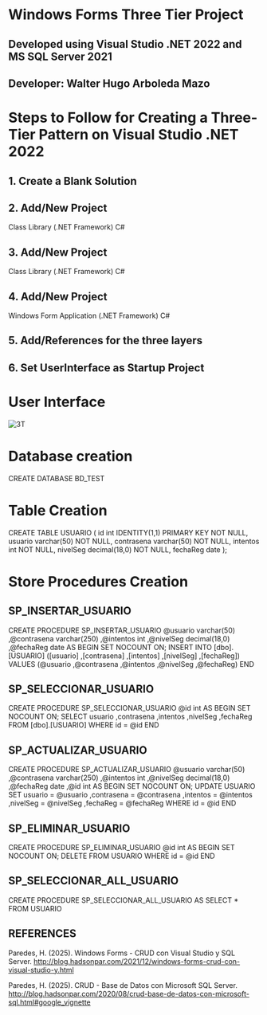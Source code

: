 # Windows Forms Three Tier Project
## Developed using Visual Studio .NET 2022 and MS SQL Server 2021
## Developer: Walter Hugo Arboleda Mazo

# Steps to Follow for Creating a Three-Tier Pattern on Visual Studio .NET 2022
## 1. Create a Blank Solution

## 2. Add/New Project
Class Library (.NET Framework) C#

## 3. Add/New Project
Class Library (.NET Framework) C#

## 4. Add/New Project
Windows Form Application (.NET Framework) C#

## 5. Add/References for the three layers

## 6. Set UserInterface as Startup Project


# User Interface
![3T](https://github.com/user-attachments/assets/8f409a9b-cca1-4ba0-bffb-3277e544e6e1)

# Database creation
CREATE DATABASE BD_TEST

# Table Creation
CREATE TABLE USUARIO (
    id int IDENTITY(1,1) PRIMARY KEY  NOT NULL,
    usuario varchar(50) NOT NULL,
    contrasena varchar(50)  NOT NULL,
    intentos int NOT NULL,
    nivelSeg decimal(18,0) NOT NULL,
    fechaReg date
    );

# Store Procedures Creation
## SP_INSERTAR_USUARIO
CREATE PROCEDURE SP_INSERTAR_USUARIO
 @usuario varchar(50)
,@contrasena varchar(250)
,@intentos int
,@nivelSeg decimal(18,0)
,@fechaReg date
AS
BEGIN
       SET NOCOUNT ON;
       INSERT INTO [dbo].[USUARIO]
           ([usuario]
           ,[contrasena]
           ,[intentos]
           ,[nivelSeg]
           ,[fechaReg])
     VALUES
           (@usuario
           ,@contrasena
           ,@intentos
           ,@nivelSeg
           ,@fechaReg)
END

## SP_SELECCIONAR_USUARIO
CREATE PROCEDURE SP_SELECCIONAR_USUARIO
 @id int
AS
BEGIN
       SET NOCOUNT ON;
       SELECT  usuario
           ,contrasena
           ,intentos
           ,nivelSeg
           ,fechaReg
       FROM   [dbo].[USUARIO]
       WHERE  id = @id
END

## SP_ACTUALIZAR_USUARIO
CREATE PROCEDURE SP_ACTUALIZAR_USUARIO
 @usuario varchar(50)
,@contrasena varchar(250)
,@intentos int
,@nivelSeg decimal(18,0)
,@fechaReg date
,@id int
AS
BEGIN
       SET NOCOUNT ON;
    UPDATE USUARIO
    SET     usuario = @usuario
                ,contrasena = @contrasena
           ,intentos = @intentos
           ,nivelSeg = @nivelSeg
           ,fechaReg = @fechaReg
       WHERE  id = @id
END

## SP_ELIMINAR_USUARIO
CREATE PROCEDURE SP_ELIMINAR_USUARIO
 @id int
AS
BEGIN
       SET NOCOUNT ON;
       DELETE FROM USUARIO WHERE id = @id
END

## SP_SELECCIONAR_ALL_USUARIO
CREATE PROCEDURE SP_SELECCIONAR_ALL_USUARIO
AS
SELECT * FROM USUARIO


## REFERENCES
Paredes, H. (2025). Windows Forms - CRUD con Visual Studio y SQL Server. http://blog.hadsonpar.com/2021/12/windows-forms-crud-con-visual-studio-y.html

Paredes, H. (2025). CRUD - Base de Datos con Microsoft SQL Server. http://blog.hadsonpar.com/2020/08/crud-base-de-datos-con-microsoft-sql.html#google_vignette
